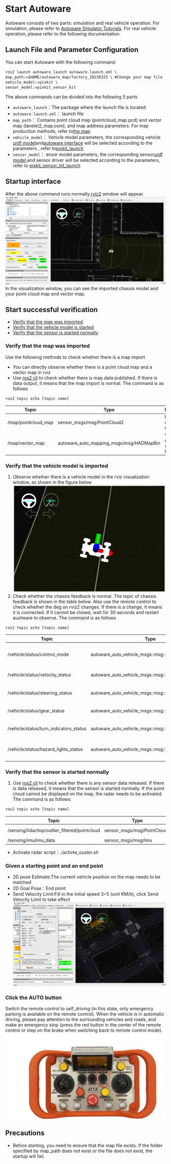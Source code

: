 # Start Autoware

Autoware consists of two parts: simulation and real vehicle operation. For simulation, please refer to [Autoware Simulator Tutorials](https://autowarefoundation.github.io/autoware-documentation/main/tutorials/). For real vehicle operation, please refer to the following documentation.
## Launch File and Parameter Configuration
You can start Autoware with the following command:
``` shell
ros2 launch autoware_launch autoware.launch.xml \
map_path:=$HOME/autoware_map/factory_20230325 \ #Change your map file
vehicle_model:=pixkit \
sensor_model:=pixkit_sensor_kit
```
The above commands can be divided into the following 5 parts

- `autoware_launch`：The package where the launch file is located
- `autoware.launch.xml`： launch file
- `map_path`：  Contains point cloud map (pointcloud_map.pcd) and vector map (lanelet2_map.osm), and map address parameters. For map production methods, refer to[the map](../%E5%9C%B0%E5%9B%BE/index.md)
- `vehicle_model`： Vehicle model parameters, the corresponding vehicle [urdf model](https://docs.ros.org/en/humble/Tutorials/Intermediate/URDF/URDF-Main.html)and[autoware interface](https://github.com/pixmoving-moveit/pix_driver) will be selected according to the parameters , refer to[pixkit_launch](https://github.com/pixmoving-moveit/pixkit_launch)
- `sensor_model`： ensor model parameters, the corresponding sensor[urdf model ](https://docs.ros.org/en/humble/Tutorials/Intermediate/URDF/URDF-Main.html)and sensor driver will be selected according to the parameters, refer to [pixkit_sensor_kit_launch](https://github.com/pixmoving-moveit/pixkit_sensor_kit_launch)

## Startup interface
After the above command runs normally.[rviz2](https://github.com/ros2/rviz) window will appear.
![pix](./images/launch.png)
In the visualization window, you can see the imported chassis model and your point cloud map and vector map.
## Start successful verification
- [Verify that the map was imported](#verify-that-the-map-was-imported)
- [Verify that the vehicle model is started](#verify-that-the-vehicle-model-is-imported)
- [Verify that the sensor is started normally](#verify-that-the-sensor-is-started-normally)
### Verify that the map was imported
Use the following methods to check whether there is a map import
- You can directly observe whether there is a point cloud map and a vector map in rviz 
- Use [ros2 cli](https://docs.ros.org/en/foxy/Tutorials/Beginner-CLI-Tools.html) to check whether there is map data published. If there is data output, it means that the map import is normal. The command is as follows
``` bash
ros2 topic echo [topic name]
```

| **Topic** | **Type** | **Describe** |
|------| ------ | ------ |
| /map/pointcloud_map | sensor_msgs/msg/PointCloud2 | Point cloud map |
| /map/vector_map | autoware_auto_mapping_msgs/msg/HADMapBin | Vector map (lanelet2 format) |

### Verify that the vehicle model is imported
1. Observe whether there is a vehicle model in the rviz visualization window, as shown in the figure below
![vehicle_model](./images/vehicle_model.png)
2. Check whether the chassis feedback is normal. The topic of chassis feedback is shown in the table below. Also use the remote control to check whether the deg on rviz2 changes. If there is a change, it means it is connected. If it cannot be closed, wait for 30 seconds and restart auotware to observe. The command is as follows
``` bash
ros2 topic echo [topic name]
```

| **Topic** | **Type** | **Describe** |
| ------ | ------ | ----------- |
| /vehicle/status/control_mode | autoware_auto_vehicle_msgs::msg::ControlModeReport | 	Chassis Control Mode Feedback |
| /vehicle/status/velocity_status | autoware_auto_vehicle_msgs::msg::VelocityReport | Chassis speed feedback |
| /vehicle/status/steering_status | autoware_auto_vehicle_msgs::msg::SteeringReport | Chassis steering feedback |
| /vehicle/status/gear_status | autoware_auto_vehicle_msgs::msg::GearReport | Chassis gear feedback |
| /vehicle/status/turn_indicators_status | autoware_auto_vehicle_msgs::msg::TurnIndicatorsReport | Chassis turn signal feedback |
| /vehicle/status/hazard_lights_status | autoware_auto_vehicle_msgs::msg::HazardLightsReport | 	Chassis emergency light status feedback |

### Verify that the sensor is started normally
1. Use [ros2 cli](https://docs.ros.org/en/foxy/Tutorials/Beginner-CLI-Tools.html) to check whether there is any sensor data released. If there is data released, it means that the sensor is started normally. If the point cloud cannot be displayed on the map, the radar needs to be activated. The command is as follows:
``` bash
ros2 topic echo [topic name]
```
| **Topic** | **Type** | **Describe** |
| ------ | ------ | ----------- |
| /sensing/lidar/top/outlier_filtered/pointcloud | sensor_msgs/msg/PointCloud2 | LiDAR Data|
| /sensing/imu/imu_data | sensor_msgs/msg/Imu | IMU Data |

- Activate radar script：./activte_ouster.sh

### Given a starting point and an end point
 - 2D pose Estimate:The current vehicle position on the map needs to be matched
 - 2D Goal Pose：End point
 - Send Velocity Limit:Fill in the initial speed 3~5 (unit KM/h), click Send Velocity Limit to take effect 
 ![pix](./images/lane_driving_select_init_goal_pose.gif)
### Click the AUTO button
 Switch the remote control to self_driving (in this state, only emergency parking is available on the remote control). When the vehicle is in automatic driving, please pay attention to the surrounding vehicles and roads, and make an emergency stop (press the red button in the center of the remote control or step on the brake when switching back to remote control mode).
  ![pix](./images/self_driving.jpg)


## Precautions

- Before starting, you need to ensure that the map file exists. If the folder specified by map_path does not exist or the file does not exist, the startup will fail.